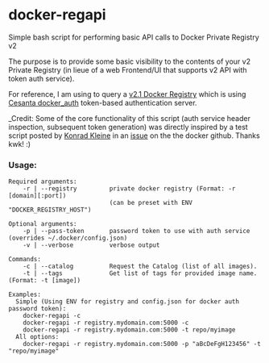 # docker-regapi
Simple bash script for performing basic API calls to Docker Private Registry v2 

The purpose is to provide some basic visibility to the contents of your v2 Private Registry (in lieue of a web Frontend/UI that supports v2 API with token auth service).

For reference, I am using to query a [v2.1 Docker Registry](https://docs.docker.com/registry/) which is using [Cesanta docker_auth](https://github.com/cesanta/docker_auth) token-based authentication server.

_Credit: Some of the core functionality of this script (auth service header inspection, subsequent token generation) was directly inspired by a test script posted by [Konrad Kleine](https://github.com/kwk) in an [issue](https://github.com/docker/distribution/issues/1092) on the the docker github. Thanks kwk! :)

### Usage:

    Required arguments:
        -r | --registry         private docker registry (Format: -r [domain][:port])
                                (can be preset with ENV "DOCKER_REGISTRY_HOST")

    Optional arguments:
        -p | --pass-token       password token to use with auth service (overrides ~/.docker/config.json)
        -v | --verbose          verbose output

    Commands:
        -c | --catalog          Request the Catalog (list of all images).
        -t | --tags             Get list of tags for provided image name. (Format: -t [image])

    Examples:
      Simple (Using ENV for registry and config.json for docker auth password token):
        docker-regapi -c
        docker-regapi -r registry.mydomain.com:5000 -c
        docker-regapi -r registry.mydomain.com:5000 -t repo/myimage
      All options:
        docker-regapi -r registry.mydomain.com:5000 -p "aBcDeFgH123456" -t "repo/myimage"
        
